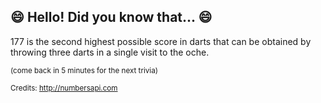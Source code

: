 ## :smile: Hello! Did you know that... :smile:
177 is the second highest possible score in darts that can be obtained by throwing three darts in a single visit to the oche.

<sup>(come back in 5 minutes for the next trivia)</sup>


<sup>Credits: http://numbersapi.com</sup>
